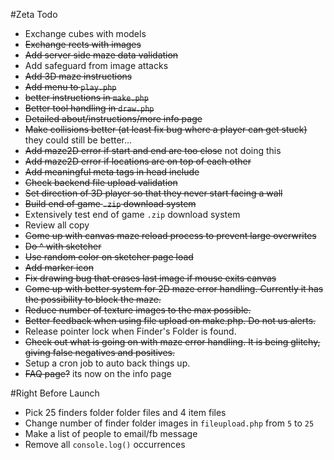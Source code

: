 #Zeta Todo

- Exchange cubes with models
- ~~Exchange rects with images~~
- ~~Add server side maze data validation~~
- Add safeguard from image attacks
- ~~Add 3D maze instructions~~
- ~~Add menu to `play.php`~~
- ~~better instructions in `make.php`~~
- ~~Better tool handling in `draw.php`~~
- ~~Detailed about/instructions/more info page~~
- ~~Make collisions better (at least fix bug where a player can get stuck)~~ they could still be better...
- ~~Add maze2D error if start and end are too close~~ not doing this
- ~~Add maze2D error if locations are on top of each other~~
- ~~Add meaningful meta tags in head include~~
- ~~Check backend file upload validation~~
- ~~Set direction of 3D player so that they never start facing a wall~~
- ~~Build end of game `.zip` download system~~
- Extensively test end of game `.zip` download system
- Review all copy
- ~~Come up with canvas maze reload process to prevent large overwrites~~
- ~~Do ^ with sketcher~~
- ~~Use random color on sketcher page load~~
- ~~Add marker icon~~
- ~~Fix drawing bug that erases last image if mouse exits canvas~~
- ~~Come up with better system for 2D maze error handling. Currently it has the possibility to block the maze.~~
- ~~Reduce number of texture images to the max possible.~~
- ~~Better feedback when using file upload on make.php. Do not us alerts.~~
- Release pointer lock when Finder's Folder is found.
- ~~Check out what is going on with maze error handling. It is being glitchy, giving false negatives and positives.~~
- Setup a cron job to auto back things up.
- ~~FAQ page?~~ its now on the info page

#Right Before Launch
- Pick 25 finders folder folder files and 4 item files
- Change number of finder folder images in `fileupload.php` from `5` to `25`
- Make a list of people to email/fb message
- Remove all `console.log()` occurrences